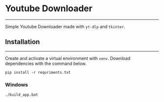 # Youtube Downloader
---
Simple Youtube Downloader made with `yt-dlp` and `tkinter`. 
## Installation
---

Create and activate a virtual environment with `venv`. Download dependencies with the command below. 
```
pip install -r requriments.txt
```
  



### Windows
```
./build_app.bat
```
